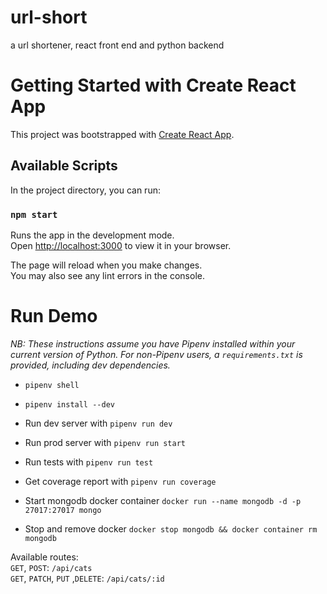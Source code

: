 # url-short
a url shortener, react front end and python backend

# Getting Started with Create React App

This project was bootstrapped with [Create React App](https://github.com/facebook/create-react-app).

## Available Scripts

In the project directory, you can run:

### `npm start`

Runs the app in the development mode.\
Open [http://localhost:3000](http://localhost:3000) to view it in your browser.

The page will reload when you make changes.\
You may also see any lint errors in the console.



# Run Demo

_NB: These instructions assume you have Pipenv installed within your current version of Python. For non-Pipenv users, a `requirements.txt` is provided, including dev dependencies._
- `pipenv shell`
- `pipenv install --dev`
- Run dev server with `pipenv run dev`
- Run prod server with `pipenv run start`
- Run tests with `pipenv run test`
- Get coverage report with `pipenv run coverage`

- Start mongodb docker container `docker run --name mongodb -d -p 27017:27017 mongo`
- Stop and remove docker `docker stop mongodb && docker container rm mongodb`

Available routes: \
`GET`, `POST`: `/api/cats` \
`GET`, `PATCH`, `PUT` ,`DELETE`: `/api/cats/:id`
